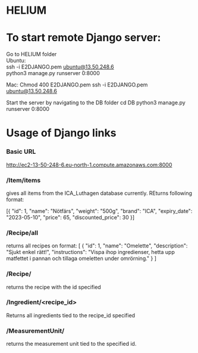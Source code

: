 # HELIUM

# To start remote Django server:
Go to HELIUM folder  
Ubuntu:  
ssh -i E2DJANGO.pem ubuntu@13.50.248.6  
python3 manage.py runserver 0:8000  

Mac:
    Chmod 400 E2DJANGO.pem
    ssh -i E2DJANGO.pem ubuntu@13.50.248.6

Start the server by navigating to the DB folder
    cd DB
    python3 manage.py runserver 0:8000  
    
# Usage of Django links
### Basic URL
http://ec2-13-50-248-6.eu-north-1.compute.amazonaws.com:8000

### /Item/items
gives all items from the ICA_Luthagen database currently.
REturns following format:

[{
        "id": 1,
        "name": "Nötfärs",
        "weight": "500g",
        "brand": "ICA",
        "expiry_date": "2023-05-10",
        "price": 65,
        "discounted_price": 30
    }]
    
### /Recipe/all
returns all recipes on format:
[
    {
        "id": 1,
        "name": "Omelette",
        "description": "Sjukt enkel rätt!",
        "instructions": "Vispa ihop ingredienser, hetta upp matfettet i pannan och tillaga omeletten under omrörning."
    }
]
### /Recipe/<id>
returns the recipe with the id specified

### /Ingredient/<recipe_id>
Returns all ingredients tied to the recipe_id specified

### /MeasurementUnit/<id>
returns the measurement unit tied to the specified id.


